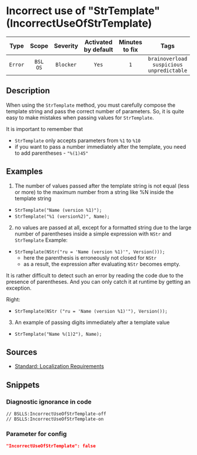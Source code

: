 # Incorrect use of "StrTemplate" (IncorrectUseOfStrTemplate)

|  Type   |        Scope        | Severity  | Activated<br>by default | Minutes<br>to fix |                              Tags                              |
|:-------:|:-------------------:|:---------:|:-----------------------------:|:-----------------------:|:--------------------------------------------------------------:|
| `Error` | `BSL`<br>`OS` | `Blocker` |             `Yes`             |           `1`           | `brainoverload`<br>`suspicious`<br>`unpredictable` |

<!-- Блоки выше заполняются автоматически, не трогать -->
## Description
<!-- Описание диагностики заполняется вручную. Необходимо понятным языком описать смысл и схему работу -->
When using the `StrTemplate` method, you must carefully compose the template string and pass the correct number of parameters. So, it is quite easy to make mistakes when passing values for `StrTemplate`.

It is important to remember that
- `StrTemplate` only accepts parameters from `%1` to `%10`
- if you want to pass a number immediately after the template, you need to add parentheses - `"%(1)45"`

## Examples
<!-- В данном разделе приводятся примеры, на которые диагностика срабатывает, а также можно привести пример, как можно исправить ситуацию -->

1. The number of values passed after the template string is not equal (less or more) to the maximum number from a string like %N inside the template string
  - `StrTemplate("Name (version %1)");`
  - `StrTemplate("%1 (version%2)", Name);`

2. no values are passed at all, except for a formatted string due to the large number of parentheses inside a simple expression with `NStr` and `StrTemplate` Example:
- `StrTemplate(NStr("ru = 'Name (version %1)'", Version()));`
  - here the parenthesis is erroneously not closed for `NStr`
  - as a result, the expression after evaluating `NStr` becomes empty.

It is rather difficult to detect such an error by reading the code due to the presence of parentheses. And you can only catch it at runtime by getting an exception.

Right:
  - `StrTemplate(NStr ("ru = 'Name (version %1)'"), Version());`

3. An example of passing digits immediately after a template value
  - `StrTemplate("Name %(1)2"), Name);`

## Sources
<!-- Необходимо указывать ссылки на все источники, из которых почерпнута информация для создания диагностики -->
<!-- Примеры источников

* Источник: [Стандарт: Тексты модулей](https://its.1c.ru/db/v8std#content:456:hdoc)
* Полезная информация: [Отказ от использования модальных окон](https://its.1c.ru/db/metod8dev#content:5272:hdoc)
* Источник: [Cognitive complexity, ver. 1.4](https://www.sonarsource.com/docs/CognitiveComplexity.pdf) -->

- [Standard: Localization Requirements](https://its.1c.ru/db/v8std/content/763/hdoc)

## Snippets

<!-- Блоки ниже заполняются автоматически, не трогать -->
### Diagnostic ignorance in code

```bsl
// BSLLS:IncorrectUseOfStrTemplate-off
// BSLLS:IncorrectUseOfStrTemplate-on
```

### Parameter for config

```json
"IncorrectUseOfStrTemplate": false
```
